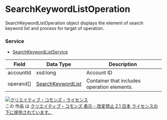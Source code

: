 # SearchKeywordListOperation
SearchKeywordListOperation object displays the element of search keyword list and process for target of operation.
### Service
+ [SearchKeywordListService](../services/SearchKeywordListService.md)

| Field | Data Type | Description | 
|---|---|---|
| accountId| xsd:long| Account ID |
| operand[]| <a href="../data/SearchKeywordList.md">SearchKeywordList</a>| Container that includes operation elements. |
<a rel="license" href="http://creativecommons.org/licenses/by-nd/2.1/jp/"><img alt="クリエイティブ・コモンズ・ライセンス" style="border-width:0" src="https://i.creativecommons.org/l/by-nd/2.1/jp/88x31.png" /></a><br />この 作品 は <a rel="license" href="http://creativecommons.org/licenses/by-nd/2.1/jp/">クリエイティブ・コモンズ 表示 - 改変禁止 2.1 日本 ライセンスの下に提供されています。</a>
